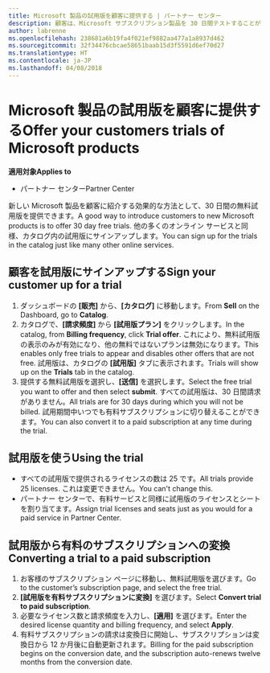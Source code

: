 ```yaml
---
title: Microsoft 製品の試用版を顧客に提供する | パートナー センター
description: 顧客は、Microsoft サブスクリプション製品を 30 日間テストすることができます。
author: labrenne
ms.openlocfilehash: 238681a6b19fa4f021ef9882aa477a1a8937d462
ms.sourcegitcommit: 32f34476cbcae58651baab15d3f5591d6ef70d27
ms.translationtype: HT
ms.contentlocale: ja-JP
ms.lasthandoff: 04/08/2018
---
```

# <a name="offer-your-customers-trials-of-microsoft-products"></a><span data-ttu-id="047c8-103">Microsoft 製品の試用版を顧客に提供する</span><span class="sxs-lookup"><span data-stu-id="047c8-103">Offer your customers trials of Microsoft products</span></span>

**<span data-ttu-id="047c8-104">適用対象</span><span class="sxs-lookup"><span data-stu-id="047c8-104">Applies to</span></span>**

-  <span data-ttu-id="047c8-105">パートナー センター</span><span class="sxs-lookup"><span data-stu-id="047c8-105">Partner Center</span></span>

<span data-ttu-id="047c8-106">新しい Microsoft 製品を顧客に紹介する効果的な方法として、30 日間の無料試用版を提供できます。</span><span class="sxs-lookup"><span data-stu-id="047c8-106">A good way to introduce customers to new Microsoft products is to offer 30 day free trials.</span></span> <span data-ttu-id="047c8-107">他の多くのオンライン サービスと同様、カタログ内の試用版にサインアップします。</span><span class="sxs-lookup"><span data-stu-id="047c8-107">You can sign up for the trials in the catalog just like many other online services.</span></span>  

## <a name="sign-your-customer-up-for-a-trial"></a><span data-ttu-id="047c8-108">顧客を試用版にサインアップする</span><span class="sxs-lookup"><span data-stu-id="047c8-108">Sign your customer up for a trial</span></span>

1.  <span data-ttu-id="047c8-109">ダッシュボードの **[販売]** から、**[カタログ]** に移動します。</span><span class="sxs-lookup"><span data-stu-id="047c8-109">From **Sell** on the Dashboard, go to **Catalog**.</span></span> 
2.  <span data-ttu-id="047c8-110">カタログで、**[請求頻度]** から **[試用版プラン]** をクリックします。</span><span class="sxs-lookup"><span data-stu-id="047c8-110">In the catalog, from **Billing frequency**, click **Trial offer**.</span></span> <span data-ttu-id="047c8-111">これにより、無料試用版の表示のみが有効になり、他の無料ではないプランは無効になります。</span><span class="sxs-lookup"><span data-stu-id="047c8-111">This enables only free trials to appear and disables other offers that are not free.</span></span> <span data-ttu-id="047c8-112">試用版は、カタログの **[試用版]** タブに表示されます。</span><span class="sxs-lookup"><span data-stu-id="047c8-112">Trials will show up on the **Trials** tab in the catalog.</span></span>
3.  <span data-ttu-id="047c8-113">提供する無料試用版を選択し、**[送信]** を選択します。</span><span class="sxs-lookup"><span data-stu-id="047c8-113">Select the free trial you want to offer and then select **submit**.</span></span> <span data-ttu-id="047c8-114">すべての試用版は、30 日間請求がありません。</span><span class="sxs-lookup"><span data-stu-id="047c8-114">All trials are for 30 days during which you will not be billed.</span></span> <span data-ttu-id="047c8-115">試用期間中いつでも有料サブスクリプションに切り替えることができます。</span><span class="sxs-lookup"><span data-stu-id="047c8-115">You can also convert it to a paid subscription at any time during the trial.</span></span>

## <a name="using-the-trial"></a><span data-ttu-id="047c8-116">試用版を使う</span><span class="sxs-lookup"><span data-stu-id="047c8-116">Using the trial</span></span>

- <span data-ttu-id="047c8-117">すべての試用版で提供されるライセンスの数は 25 です。</span><span class="sxs-lookup"><span data-stu-id="047c8-117">All trials provide 25 licenses.</span></span> <span data-ttu-id="047c8-118">これは変更できません。</span><span class="sxs-lookup"><span data-stu-id="047c8-118">You can't change this.</span></span>
- <span data-ttu-id="047c8-119">パートナー センターで、有料サービスと同様に試用版のライセンスとシートを割り当てます。</span><span class="sxs-lookup"><span data-stu-id="047c8-119">Assign trial licenses and seats just as you would for a paid service in Partner Center.</span></span>

## <a name="converting-a-trial-to-a-paid-subscription"></a><span data-ttu-id="047c8-120">試用版から有料のサブスクリプションへの変換</span><span class="sxs-lookup"><span data-stu-id="047c8-120">Converting a trial to a paid subscription</span></span>

1.  <span data-ttu-id="047c8-121">お客様のサブスクリプション ページに移動し、無料試用版を選びます。</span><span class="sxs-lookup"><span data-stu-id="047c8-121">Go to the customer’s subscription page, and select the free trial.</span></span>
2.  <span data-ttu-id="047c8-122">**[試用版を有料サブスクリプションに変換]** を選びます。</span><span class="sxs-lookup"><span data-stu-id="047c8-122">Select **Convert trial to paid subscription**.</span></span>
3.  <span data-ttu-id="047c8-123">必要なライセンス数と請求頻度を入力し、**[適用]** を選びます。</span><span class="sxs-lookup"><span data-stu-id="047c8-123">Enter the desired license quantity and billing frequency, and select **Apply**.</span></span>
4.  <span data-ttu-id="047c8-124">有料サブスクリプションの請求は変換日に開始し、サブスクリプションは変換日から 12 か月後に自動更新されます。</span><span class="sxs-lookup"><span data-stu-id="047c8-124">Billing for the paid subscription begins on the conversion date, and the subscription auto-renews twelve months from the conversion date.</span></span> 

